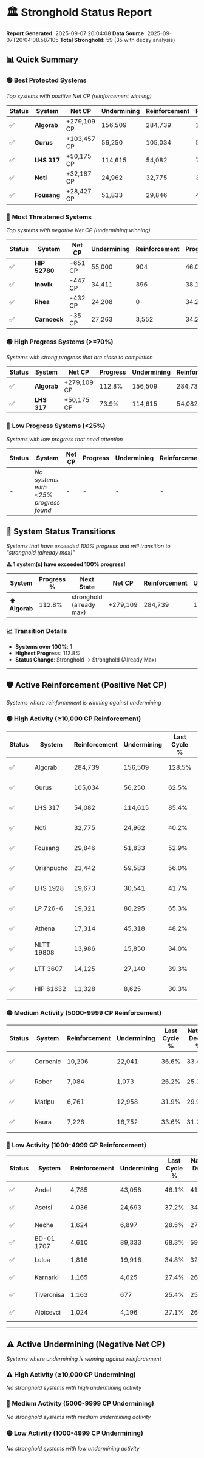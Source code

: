 # 🏛️ Stronghold Status Report

**Report Generated:** 2025-09-07 20:04:08
**Data Source:** 2025-09-07T20:04:08.587105
**Total Stronghold:** 59 (35 with decay analysis)

## 📊 Quick Summary

### 🟢 **Best Protected Systems**
*Top systems with positive Net CP (reinforcement winning)*

| Status | System | Net CP | Undermining | Reinforcement | Progress |
|--------|--------|--------|-------------|---------------|----------|
| ✅ | **Algorab** | +279,109 CP | 156,509 | 284,739 | 112.8% |
| ✅ | **Gurus** | +103,457 CP | 56,250 | 105,034 | 56.9% |
| ✅ | **LHS 317** | +50,175 CP | 114,615 | 54,082 | 73.9% |
| ✅ | **Noti** | +32,187 CP | 24,962 | 32,775 | 37.7% |
| ✅ | **Fousang** | +28,427 CP | 51,833 | 29,846 | 47.7% |

### 🔴 **Most Threatened Systems**
*Top systems with negative Net CP (undermining winning)*

| Status | System | Net CP | Undermining | Reinforcement | Progress |
|--------|--------|--------|-------------|---------------|----------|
| ✅ | **HIP 52780** | -651 CP | 55,000 | 904 | 46.0% |
| ✅ | **Inovik** | -447 CP | 34,411 | 396 | 38.1% |
| ✅ | **Rhea** | -432 CP | 24,208 | 0 | 34.2% |
| ✅ | **Carnoeck** | -35 CP | 27,263 | 3,552 | 34.2% |

### 🟢 **High Progress Systems (>=70%)**
*Systems with strong progress that are close to completion*

| Status | System | Net CP | Progress | Undermining | Reinforcement |
|--------|--------|--------|----------|-------------|---------------|
| ✅ | **Algorab** | +279,109 CP | 112.8% | 156,509 | 284,739 |
| ✅ | **LHS 317** | +50,175 CP | 73.9% | 114,615 | 54,082 |

### 🔴 **Low Progress Systems (<25%)**
*Systems with low progress that need attention*

| Status | System | Net CP | Progress | Undermining | Reinforcement |
|--------|--------|--------|----------|-------------|---------------|
| - | *No systems with <25% progress found* | - | - | - | - |
## 🔄 System Status Transitions  
*Systems that have exceeded 100% progress and will transition to "stronghold (already max)"*

**⚠️ 1 system(s) have exceeded 100% progress!**

| System | Progress % | Next State | Net CP | Reinforcement | Undermining | 
|--------|------------|-------------|--------|---------------|-------------|
| ⬆️ **Algorab** | 112.8% | stronghold (already max) | +279,109 | 284,739 | 156,509 |

### 📈 Transition Details
- **Systems over 100%**: 1
- **Highest Progress**: 112.8%
- **Status Change**: Stronghold → Stronghold (Already Max)

---

## 🛡️ Active Reinforcement (Positive Net CP)
*Systems where reinforcement is winning against undermining*

### 🟢 High Activity (≥10,000 CP Reinforcement)

| Status | System | Reinforcement | Undermining | Last Cycle % | Natural Decay % | Current Progress % | Current CP | Net CP | Activity |
|--------|--------|---------------|-------------|--------------|-----------------|-------------------|------------|--------|----------|
| ✅ | Algorab | 284,739 | 156,509 | 128.5% | 84.89% | 112.8% | 1,128,000 | +279,109 | 🟢 High Reinforcement |
| ✅ | Gurus | 105,034 | 56,250 | 62.5% | 46.55% | 56.9% | 569,000 | +103,457 | 🟢 High Reinforcement |
| ✅ | LHS 317 | 54,082 | 114,615 | 85.4% | 68.88% | 73.9% | 739,000 | +50,175 | 🟢 High Reinforcement |
| ✅ | Noti | 32,775 | 24,962 | 40.2% | 34.48% | 37.7% | 377,000 | +32,187 | 🟢 High Reinforcement |
| ✅ | Fousang | 29,846 | 51,833 | 52.9% | 44.86% | 47.7% | 477,000 | +28,427 | 🟢 High Reinforcement |
| ✅ | Orishpucho | 23,442 | 59,583 | 56.0% | 47.83% | 50.0% | 500,000 | +21,726 | 🟢 High Reinforcement |
| ✅ | LHS 1928 | 19,673 | 30,541 | 41.7% | 36.69% | 38.6% | 386,000 | +19,059 | 🟢 High Reinforcement |
| ✅ | LP 726-6 | 19,321 | 80,295 | 65.3% | 55.65% | 57.3% | 573,000 | +16,520 | 🟢 High Reinforcement |
| ✅ | Athena | 17,314 | 45,318 | 48.2% | 42.14% | 43.7% | 437,000 | +15,592 | 🟢 High Reinforcement |
| ✅ | NLTT 19808 | 13,986 | 15,850 | 34.0% | 31.02% | 32.4% | 324,000 | +13,819 | 🟢 High Reinforcement |
| ✅ | LTT 3607 | 14,125 | 27,140 | 39.3% | 35.27% | 36.6% | 366,000 | +13,330 | 🟢 High Reinforcement |
| ✅ | HIP 61632 | 11,328 | 8,625 | 30.3% | 28.25% | 29.4% | 294,000 | +11,451 | 🟢 High Reinforcement |

### 🟡 Medium Activity (5000-9999 CP Reinforcement)

| Status | System | Reinforcement | Undermining | Last Cycle % | Natural Decay % | Current Progress % | Current CP | Net CP | Activity |
|--------|--------|---------------|-------------|--------------|-----------------|-------------------|------------|--------|----------|
| ✅ | Corbenic | 10,206 | 22,041 | 36.6% | 33.41% | 34.4% | 344,000 | +9,860 | 🟡 Medium Reinforcement |
| ✅ | Robor | 7,084 | 1,073 | 26.2% | 25.35% | 26.1% | 261,000 | +7,475 | 🟡 Medium Reinforcement |
| ✅ | Matipu | 6,761 | 12,958 | 31.9% | 29.93% | 30.6% | 306,000 | +6,744 | 🟡 Medium Reinforcement |
| ✅ | Kaura | 7,226 | 16,752 | 33.6% | 31.23% | 31.9% | 319,000 | +6,691 | 🟡 Medium Reinforcement |

### 🔴 Low Activity (1000-4999 CP Reinforcement)

| Status | System | Reinforcement | Undermining | Last Cycle % | Natural Decay % | Current Progress % | Current CP | Net CP | Activity |
|--------|--------|---------------|-------------|--------------|-----------------|-------------------|------------|--------|----------|
| ✅ | Andel | 4,785 | 43,058 | 46.1% | 41.44% | 41.8% | 418,000 | +3,572 | 🔵 Low Reinforcement |
| ✅ | Asetsi | 4,036 | 24,693 | 37.2% | 34.36% | 34.7% | 347,000 | +3,410 | 🔵 Low Reinforcement |
| ✅ | Neche | 1,624 | 6,897 | 28.5% | 27.61% | 27.8% | 278,000 | +1,865 | 🔵 Low Reinforcement |
| ✅ | BD-01 1707 | 4,610 | 89,333 | 68.3% | 59.23% | 59.4% | 594,000 | +1,749 | 🔵 Low Reinforcement |
| ✅ | Lulua | 1,816 | 19,916 | 34.8% | 32.64% | 32.8% | 327,999 | +1,642 | 🔵 Low Reinforcement |
| ✅ | Karnarki | 1,165 | 4,625 | 27.4% | 26.75% | 26.9% | 268,999 | +1,509 | 🔵 Low Reinforcement |
| ✅ | Tiveronisa | 1,163 | 677 | 25.4% | 25.15% | 25.3% | 253,000 | +1,453 | 🔵 Low Reinforcement |
| ✅ | Albicevci | 1,024 | 4,196 | 27.1% | 26.57% | 26.7% | 267,000 | +1,338 | 🔵 Low Reinforcement |


---

## ⚠️ Active Undermining (Negative Net CP)
*Systems where undermining is winning against reinforcement*

### ⚠️ High Activity (≥10,000 CP Undermining)

*No stronghold systems with high undermining activity*

### 🔶 Medium Activity (5000-9999 CP Undermining)

*No stronghold systems with medium undermining activity*

### 🟡 Low Activity (1000-4999 CP Undermining)

*No stronghold systems with low undermining activity*
